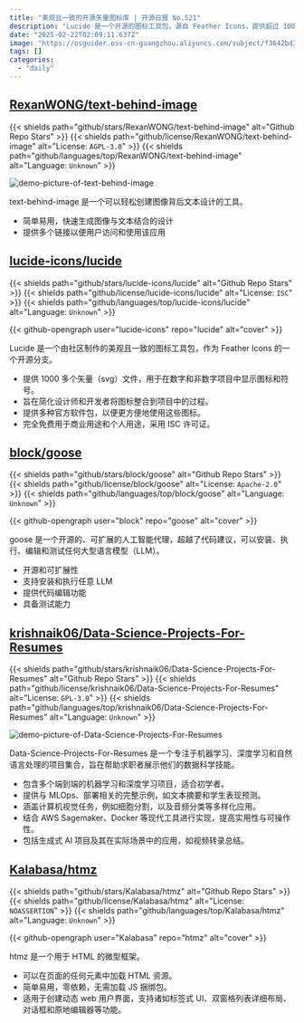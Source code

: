 ```yaml
---
title: "美观且一致的开源矢量图标库 | 开源日报 No.521"
description: "Lucide 是一个开源的图标工具包，源自 Feather Icons，提供超过 1000 个矢量图标，旨在简化设计师和开发者在项目中整合图标的过程。它提供多种官方软件包，完全免费，适用于商业和个人用途，采用 ISC 许可证。"
date: "2025-02-22T02:09:11.637Z"
image: "https://osguider.oss-cn-guangzhou.aliyuncs.com/subject/f3642bd3e29a48822e084456de46b6a9.png"
tags: []
categories:
  - "daily"
---
```


## [RexanWONG/text-behind-image](https://github.com/RexanWONG/text-behind-image)

{{< shields path="github/stars/RexanWONG/text-behind-image" alt="Github Repo Stars" >}} {{< shields path="github/license/RexanWONG/text-behind-image" alt="License: `AGPL-3.0`" >}} {{< shields path="github/languages/top/RexanWONG/text-behind-image" alt="Language: `Unknown`" >}}

![demo-picture-of-text-behind-image](https://picgo-daily.oss-cn-guangzhou.aliyuncs.com/picgo-daily/2025/f5aa35c5feb3a193e33b0ab61b0f47ba.png)

text-behind-image 是一个可以轻松创建图像背后文本设计的工具。

- 简单易用，快速生成图像与文本结合的设计
- 提供多个链接以便用户访问和使用该应用
  
## [lucide-icons/lucide](https://github.com/lucide-icons/lucide)

{{< shields path="github/stars/lucide-icons/lucide" alt="Github Repo Stars" >}} {{< shields path="github/license/lucide-icons/lucide" alt="License: `ISC`" >}} {{< shields path="github/languages/top/lucide-icons/lucide" alt="Language: `Unknown`" >}}

{{< github-opengraph user="lucide-icons" repo="lucide" alt="cover" >}}

Lucide 是一个由社区制作的美观且一致的图标工具包，作为 Feather Icons 的一个开源分支。

- 提供 1000 多个矢量（svg）文件，用于在数字和非数字项目中显示图标和符号。
- 旨在简化设计师和开发者将图标整合到项目中的过程。
- 提供多种官方软件包，以便更方便地使用这些图标。
- 完全免费用于商业用途和个人用途，采用 ISC 许可证。
  
## [block/goose](https://github.com/block/goose)

{{< shields path="github/stars/block/goose" alt="Github Repo Stars" >}} {{< shields path="github/license/block/goose" alt="License: `Apache-2.0`" >}} {{< shields path="github/languages/top/block/goose" alt="Language: `Unknown`" >}}

{{< github-opengraph user="block" repo="goose" alt="cover" >}}

goose 是一个开源的、可扩展的人工智能代理，超越了代码建议，可以安装、执行、编辑和测试任何大型语言模型（LLM）。

- 开源和可扩展性
- 支持安装和执行任意 LLM
- 提供代码编辑功能
- 具备测试能力
  
## [krishnaik06/Data-Science-Projects-For-Resumes](https://github.com/krishnaik06/Data-Science-Projects-For-Resumes)

{{< shields path="github/stars/krishnaik06/Data-Science-Projects-For-Resumes" alt="Github Repo Stars" >}} {{< shields path="github/license/krishnaik06/Data-Science-Projects-For-Resumes" alt="License: `GPL-3.0`" >}} {{< shields path="github/languages/top/krishnaik06/Data-Science-Projects-For-Resumes" alt="Language: `Unknown`" >}}

![demo-picture-of-Data-Science-Projects-For-Resumes](https://static.osguider.com/subject/github/krishnaik06/Data-Science-Projects-For-Resumes/fd7955e6966953c628c9895601768562.png)

Data-Science-Projects-For-Resumes 是一个专注于机器学习、深度学习和自然语言处理的项目集合，旨在帮助求职者展示他们的数据科学技能。

- 包含多个端到端的机器学习和深度学习项目，适合初学者。
- 提供与 MLOps、部署相关的完整示例，如文本摘要和学生表现预测。
- 涵盖计算机视觉任务，例如细胞分割，以及音频分类等多样化应用。
- 结合 AWS Sagemaker、Docker 等现代工具进行实现，提高实用性与可操作性。
- 包括生成式 AI 项目及其在实际场景中的应用，如视频转录总结。
  
## [Kalabasa/htmz](https://github.com/Kalabasa/htmz)

{{< shields path="github/stars/Kalabasa/htmz" alt="Github Repo Stars" >}} {{< shields path="github/license/Kalabasa/htmz" alt="License: `NOASSERTION`" >}} {{< shields path="github/languages/top/Kalabasa/htmz" alt="Language: `Unknown`" >}}

{{< github-opengraph user="Kalabasa" repo="htmz" alt="cover" >}}

htmz 是一个用于 HTML 的微型框架。

- 可以在页面的任何元素中加载 HTML 资源。
- 简单易用，零依赖，无需加载 JS 捆绑包。
- 适用于创建动态 web 用户界面，支持诸如标签式 UI、双窗格列表详细布局、对话框和原地编辑器等功能。
  
